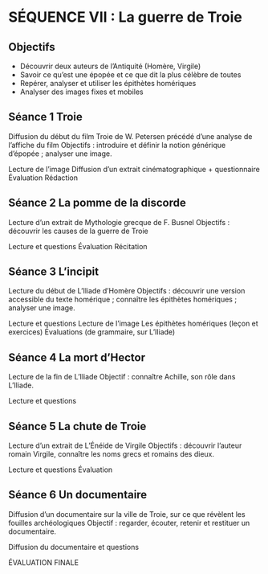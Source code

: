 # SÉQUENCE VII : La guerre de Troie

## Objectifs
- Découvrir deux auteurs de l’Antiquité (Homère, Virgile)
- Savoir ce qu’est une épopée et ce que dit la plus célèbre de toutes
- Repérer, analyser et utiliser les épithètes homériques
- Analyser des images fixes et mobiles

## Séance 1 Troie
Diffusion du début du film Troie de W. Petersen précédé d’une analyse de l’affiche du film
Objectifs : introduire et définir la notion générique d’épopée ; analyser une image.

Lecture de l’image
Diffusion d’un extrait cinématographique + questionnaire
Évaluation
Rédaction

## Séance 2 La pomme de la discorde
Lecture d’un extrait de Mythologie grecque de F. Busnel
Objectifs : découvrir les causes de la guerre de Troie

Lecture et questions
Évaluation
Récitation 

## Séance 3 L’incipit
Lecture du début de L’Iliade d’Homère
Objectifs : découvrir une version accessible du texte homérique ; connaître les épithètes homériques ; analyser une image.

Lecture et questions
Lecture de l’image
Les épithètes homériques (leçon et exercices)
Évaluations (de grammaire, sur L’Iliade)

## Séance 4 La mort d’Hector
Lecture de la fin de L’Iliade
Objectif : connaître Achille, son rôle dans L’Iliade.

Lecture et questions

## Séance 5 La chute de Troie
Lecture d’un extrait de L’Énéide de Virgile
Objectifs : découvrir l’auteur romain Virgile, connaître les noms grecs et romains des dieux.

Lecture et questions
Évaluation

## Séance 6 Un documentaire
Diffusion d’un documentaire sur la ville de Troie, sur ce que révèlent les fouilles archéologiques
Objectif : regarder, écouter, retenir et restituer un documentaire.

Diffusion du documentaire et questions

ÉVALUATION FINALE